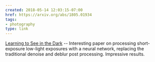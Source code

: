```yaml
---
created: 2018-05-14 12:03:15-07:00
href: https://arxiv.org/abs/1805.01934
tags:
- photography
type: link
---
```


[Learning to See in the Dark](https://arxiv.org/abs/1805.01934) -- Interesting paper on processing short-exposure low-light exposures with a neural network, replacing the traditional denoise and deblur post processing. Impressive results.